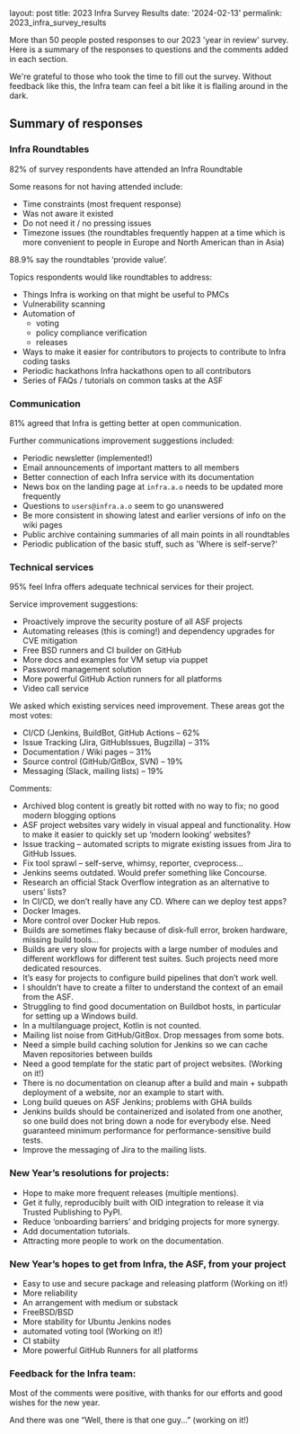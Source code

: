 layout: post 
title: 2023 Infra Survey Results 
date: '2024-02-13' 
permalink: 2023_infra_survey_results

More than 50 people posted responses to our 2023 'year in review' survey. Here is a summary of the responses to questions and the comments added in each section.

We're grateful to those who took the time to fill out the survey. Without feedback like this, the Infra team can feel a bit like it is flailing around in the dark.

## Summary of responses

### Infra Roundtables

82% of survey respondents have attended an Infra Roundtable

Some reasons for not having attended include:

  - Time constraints (most frequent response)
  - Was not aware it existed
  - Do not need it / no pressing issues
  - Timezone issues (the roundtables frequently happen at a time which is more convenient to people in Europe and North American than in Asia)

88.9% say the roundtables ‘provide value’.

Topics respondents would like roundtables to address:

  - Things Infra is working on that might be useful to PMCs
  - Vulnerability scanning
  - Automation of
    - voting
    - policy compliance verification
    - releases
  - Ways to make it easier for contributors to projects to contribute to Infra coding tasks
  - Periodic hackathons Infra hackathons open to all contributors
  - Series of FAQs / tutorials on common tasks at the ASF

### Communication

81% agreed that Infra is getting better at open communication.

Further communications improvement suggestions included:

  - Periodic newsletter (implemented!)
  - Email announcements of important matters to all members
  - Better connection of each Infra service with its documentation
  - News box on the landing page at `infra.a.o` needs to be updated more frequently
  - Questions to `users@infra.a.o` seem to go unanswered
  - Be more consistent in showing latest and earlier versions of info on the wiki pages
  - Public archive containing summaries of all main points in all roundtables
  - Periodic publication of the basic stuff, such as 'Where is self-serve?'

### Technical services

95% feel Infra offers adequate technical services for their project.

Service improvement suggestions:

  - Proactively improve the security posture of all ASF projects
  - Automating releases (this is coming!) and dependency upgrades for CVE mitigation
  - Free BSD runners and CI builder on GitHub
  - More docs and examples for VM setup via puppet
  - Password management solution
  - More powerful GitHub Action runners for all platforms
  - Video call service

We asked which existing services need improvement. These areas got the most votes:

  - CI/CD (Jenkins, BuildBot, GitHub Actions – 62%
  - Issue Tracking (Jira, GitHubIssues, Bugzilla) – 31%
  - Documentation / Wiki pages – 31%
  - Source control (GitHub/GitBox, SVN) – 19%
  - Messaging (Slack, mailing lists) – 19%	

Comments:

  - Archived blog content is greatly bit rotted with no way to fix; no good modern blogging options
  - ASF project websites vary widely in visual appeal and functionality. How to make it easier to quickly set up ‘modern looking’ websites?
  - Issue tracking – automated scripts to migrate existing issues from Jira to GitHub Issues.
  - Fix tool sprawl – self-serve, whimsy, reporter, cveprocess...
  - Jenkins seems outdated. Would prefer something like Concourse.
  - Research an official Stack Overflow integration as an alternative to users’ lists?
  - In CI/CD, we don’t really have any CD. Where can we deploy test apps?
  - Docker Images.
  - More control over Docker Hub repos.
  - Builds are sometimes flaky because of disk-full error, broken hardware, missing build tools...
  - Builds are very slow for projects with a large number of modules and different workflows for different test suites. Such projects need more dedicated resources.
  - It’s easy for projects to configure build pipelines that don’t work well.
  - I shouldn’t have to create a filter to understand the context of an email from the ASF.
  - Struggling to find good documentation on Buildbot hosts, in particular for setting up a Windows build.
  - In a multilanguage project, Kotlin is not counted.
  - Mailing list noise from GitHub/GitBox. Drop messages from some bots.
  - Need a simple build caching solution for Jenkins so we can cache Maven repositories between builds
  - Need a good template for the static part of project websites. (Working on it!)
  - There is no documentation on cleanup after a build and main + subpath deployment of a website, nor an example to start with.
  - Long build queues on ASF Jenkins; problems with GHA builds
  - Jenkins builds should be containerized and isolated from one another, so one build does not bring down a node for everybody else. Need guaranteed minimum performance for performance-sensitive build tests.
  - Improve the messaging of Jira to the mailing lists.

### New Year’s resolutions for projects:

  - Hope to make more frequent releases (multiple mentions).
  - Get it fully, reproducibly built with OID integration to release it via Trusted Publishing to PyPI.
  - Reduce ‘onboarding barriers’ and bridging projects for more synergy.
  - Add documentation tutorials.
  - Attracting more people to work on the documentation.

### New Year’s hopes to get from Infra, the ASF, from your project

  - Easy to use and secure package and releasing platform (Working on it!)
  - More reliability
  - An arrangement with medium or substack
  - FreeBSD/BSD
  - More stability for Ubuntu Jenkins nodes
  - automated voting tool (Working on it!)
  - CI stabiity
  - More powerful GitHub Runners for all platforms

### Feedback for the Infra team:

Most of the comments were positive, with thanks for our efforts and good wishes for the new year.

And there was one “Well, there is that one guy...” (working on it!)
